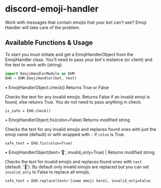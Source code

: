 # discord-emoji-handler
Work with messages that contain emojis that your bot can't see? Emoji Handler will take care of the problem.

## Available Functions & Usage
To start you must initiate and get a EmojiHandlerObject from the EmojiHandler class.
You'll need to pass your bot's instance (or client) and the text to work with (string).

```py
import EmojiHandlerModule as EHM
EHO = EHM.EmojiHandler(bot, text)
```

• EmojiHandlerObject.check() Returns True or False

Checks the text for any invalid emojis. Returns False if an invalid emoji is found, else retunrs True. You do not need to pass anything in check.

`is_safe = EHO.check()`

• EmojiHandlerObject.fix(colon=False) Returns modified string

Checks the text for any invalid emojis and replaces found ones with just the emoji name (default) or with wrapped with `:` if `colon` is True.

`safe_text = EHO.fix(colon=True)` 

• EmojiHandlerObject(text='🤔', invalid_only=True) | Returns modified string

Checks the text for invalid emojis and replaces found ones with `text` (default: '🤔'). By default only invalid emojis are replaced but you can set `invalid_only` to False to replace all emojis.

`safe_text = EHO.replace(text='[some emoji here], invalid_only=False`
